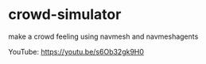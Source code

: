 # crowd-simulator
make a crowd feeling using navmesh and navmeshagents


YouTube:  https://youtu.be/s6Ob32gk9H0
